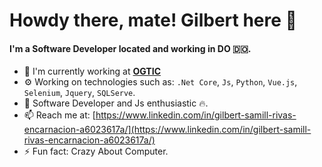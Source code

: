 # Howdy there, mate! Gilbert here 👋

#### I'm a Software Developer located and working in DO 🇩🇴.

- 🏢 I'm currently working at **[OGTIC](https://ogtic.gob.do/)**
- ⚙️ Working on technologies such as: `.Net Core`, `Js`, `Python`, `Vue.js`, `Selenium`, `Jquery`, `SQLServe`.
- 🌱 Software Developer and Js enthusiastic 🔥.
- 📫 Reach me at: [https://www.linkedin.com/in/gilbert-samill-rivas-encarnacion-a6023617a/](https://www.linkedin.com/in/gilbert-samill-rivas-encarnacion-a6023617a/)
- ⚡️ Fun fact: Crazy About Computer. 
